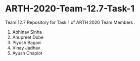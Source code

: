 # ARTH-2020-Team-12.7-Task-1
Team 12.7 Repository for Task 1 of ARTH 2020
Team Members :
  1. Abhinav Sinha
  2. Anupreet Dube
  3. Piyush Bagani
  4. Vinay Jadhav
  5. Ayush Chaplot
